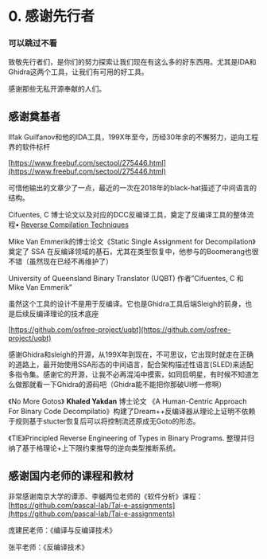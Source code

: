 # 0. 感谢先行者

### **可以跳过不看**

致敬先行者们，是你们的努力探索让我们现在有这么多的好东西用。尤其是IDA和Ghidra这两个工具，让我们有可用的好工具。

感谢那些无私开源奉献的人们。

## 感谢奠基者

Ilfak Guilfanov和他的IDA工具，199X年至今，历经30年余的不懈努力，逆向工程界的软件标杆

[https://www.freebuf.com/sectool/275446.html](https://www.freebuf.com/sectool/275446.html)

可惜他输出的文章少了一点，最近的一次在2018年的black-hat描述了中间语言的结构。





Cifuentes, C 博士论文以及对应的DCC反编译工具，奠定了反编译工具的整体流程• [Reverse Compilation Techniques](http://www.phatcode.net/res/228/files/decompilation\_thesis.pdf)

Mike Van Emmerik的博士论文《Static Single Assignment for Decompilation》奠定了 SSA 在反编译领域的基石，尤其在类型恢复中，他参与的Boomerang也很不错（虽然现在已经不再维护了）

University of Queensland Binary Translator (UQBT) 作者”Cifuentes, C 和 Mike Van Emmerik”

虽然这个工具的设计不是用于反编译。它也是Ghidra工具后端Sleigh的前身，也是后续反编译理论的技术底座

[https://github.com/osfree-project/uqbt](https://github.com/osfree-project/uqbt)



感谢Ghidra和sleigh的开源，从199X年到现在，不可思议，它出现时就走在正确的道路上，最开始使用SSA形态的中间语言，配合架构描述性语言(SLED)来适配多指令集。感谢它的开源，让我不必再混沌中摸索，如同启明星，有时候不知道怎么做那就看一下Ghidra的源码吧（Ghidra能不能把你那破UI修一修啊）



《No More Gotos》 **Khaled Yakdan** 博士论文 《A Human-Centric Approach For Binary Code Decompilatio》构建了Dream++反编译器从理论上证明不依赖于规则基于stucter恢复后可以将控制流还原成无Goto的形态。



《TIE》Principled Reverse Engineering of Types in Binary Programs. 整理并归纳了基于格理论+上下限约束推导的逆向类型推断系统。



## 感谢国内老师的课程和教材

非常感谢南京大学的谭添、李樾两位老师的《软件分析》课程： [https://github.com/pascal-lab/Tai-e-assignments](https://github.com/pascal-lab/Tai-e-assignments)

庞建民老师：《编译与反编译技术》

张平老师：《反编译技术》

